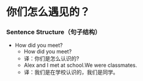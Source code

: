 # 你们怎么遇见的？

### Sentence Structure（句子结构）

- How did you meet?
  - How did you meet?
  - 译：你们是怎么认识的?
  - Alex and I met at school.We were classmates.
  - 译：我们是在学校认识的，我们是同学。
